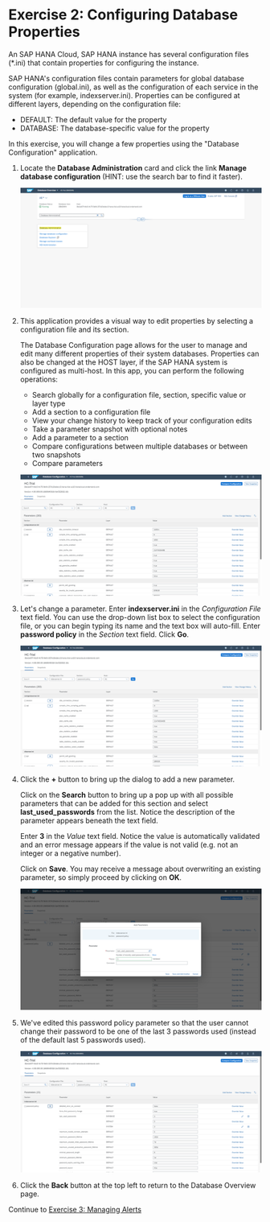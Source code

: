 # Exercise 2: Configuring Database Properties

An SAP HANA Cloud, SAP HANA instance has several configuration files (*.ini) that contain properties for configuring the instance.

SAP HANA's configuration files contain parameters for global database configuration (global.ini), as well as the configuration of each service in the system (for example, indexserver.ini).
Properties can be configured at different layers, depending on the configuration file:

- DEFAULT: The default value for the property
- DATABASE: The database-specific value for the property

In this exercise, you will change a few properties using the "Database Configuration" application.

1. Locate the **Database Administration** card and click the link **Manage database configuration** (HINT: use the search bar to find it faster).

    ![Database Administration Card](./images/2-01_DBAdminCard.png)

2. This application provides a visual way to edit properties by selecting a configuration file and its section.

    The Database Configuration page allows for the user to manage and edit many different properties of their system databases. Properties can also be changed at the HOST layer, if the SAP HANA system is configured as multi-host. In this app, you can perform the following operations:
    
    - Search globally for a configuration file, section, specific value or layer type
    - Add a section to a configuration file
    - View your change history to keep track of your configuration edits
    - Take a parameter snapshot with optional notes
    - Add a parameter to a section    
    - Compare configurations between multiple databases or between two snapshots
    - Compare parameters

    ![Database Configuration App](./images/2-02_DBConfigApp.png)

3. Let's change a parameter. Enter **indexserver.ini** in the *Configuration File* text field. You can use the drop-down list box to select the configuration file, or you can begin typing its name and the text box will auto-fill. Enter **password policy** in the *Section* text field. Click **Go**.

    ![View Section Config](./images/2-03_ViewSectionConfig.png)

4. Click the **+** button to bring up the dialog to add a new parameter.

    Click on the **Search** button to bring up a pop up with all possible parameters that can be added for this section and select **last_used_passwords** from the list. Notice the description of the parameter appears beneath the text field.
    
    Enter **3** in the *Value* text field. Notice the value is automatically validated and an error message appears if the value is not valid (e.g. not an integer or a negative number).

    Click on **Save**. You may receive a message about overwriting an existing parameter, so simply proceed by clicking on **OK**.

    ![Add Parameters](./images/2-04_AddParams.png)

5. We've edited this password policy parameter so that the user cannot change their password to be one of the last 3 passwords used (instead of the default last 5 passwords used).

    ![Password Policy](./images/2-05_PasswordPolicy.png)

6. Click the **Back** button at the top left to return to the Database Overview page.

Continue to [Exercise 3: Managing Alerts](../ex3/README.md)